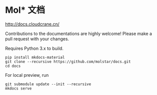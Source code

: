 # Mol* 文档

http://docs.cloudcrane.cn/  

Contributions to the documentations are highly welcome! Please make a pull request with your changes.

Requires Python 3.x to build.

```shell
pip install mkdocs-material
git clone --recursive https://github.com/molstar/docs.git
cd docs
```

For local preview, run

```shell
git submodule update --init --recursive
mkdocs serve
```
